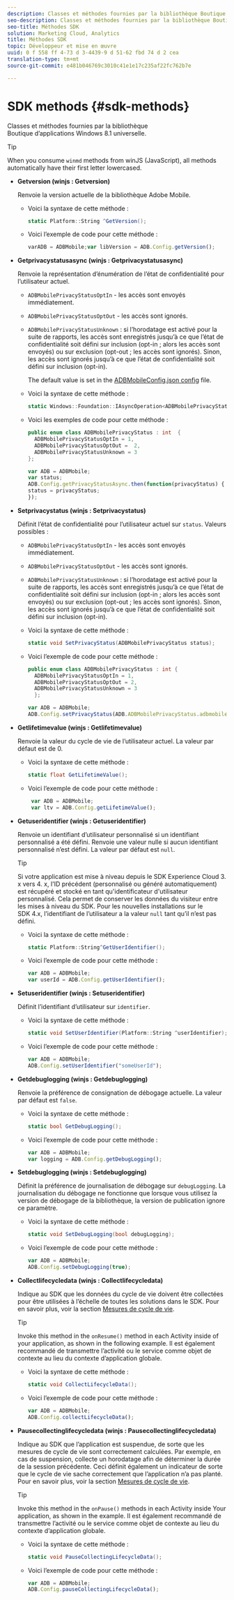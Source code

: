```yaml
---
description: Classes et méthodes fournies par la bibliothèque Boutique d’applications Windows 8.1 universelle.
seo-description: Classes et méthodes fournies par la bibliothèque Boutique d’applications Windows 8.1 universelle.
seo-title: Méthodes SDK
solution: Marketing Cloud, Analytics
title: Méthodes SDK
topic: Développeur et mise en œuvre
uuid: 0 f 558 ff 4-73 d 3-4439-9 d 51-62 fbd 74 d 2 cea
translation-type: tm+mt
source-git-commit: e481b046769c3010c41e1e17c235af22fc762b7e

---
```



# SDK methods {#sdk-methods}

Classes et méthodes fournies par la bibliothèque Boutique d’applications Windows 8.1 universelle.

>[!TIP]
>
>When you consume `winmd` methods from winJS (JavaScript), all methods automatically have their first letter lowercased.

* **Getversion (winjs : Getversion)**

   Renvoie la version actuelle de la bibliothèque Adobe Mobile.

   * Voici la syntaxe de cette méthode :

      ```csharp
      static Platform::String ^GetVersion();
      ```

   * Voici l’exemple de code pour cette méthode :

      ```js
      varADB = ADBMobile;var libVersion = ADB.Config.getVersion(); 
      ```

* **Getprivacystatusasync (winjs : Getprivacystatusasync)**

   Renvoie la représentation d’énumération de l’état de confidentialité pour l’utilisateur actuel.

   * `ADBMobilePrivacyStatusOptIn` - les accès sont envoyés immédiatement.
   * `ADBMobilePrivacyStatusOptOut` - les accès sont ignorés.
   * `ADBMobilePrivacyStatusUnknown` : si l’horodatage est activé pour la suite de rapports, les accès sont enregistrés jusqu’à ce que l’état de confidentialité soit défini sur inclusion (opt-in ; alors les accès sont envoyés) ou sur exclusion (opt-out ; les accès sont ignorés). Sinon, les accès sont ignorés jusqu’à ce que l’état de confidentialité soit défini sur inclusion (opt-in).

      The default value is set in the [ADBMobileConfig.json config](/help/windows-appstore/c-configuration/c.json.md) file.

   * Voici la syntaxe de cette méthode :

      ```csharp
      static Windows::Foundation::IAsyncOperation<ADBMobilePrivacyStatus> ^getPrivacyStatusAsync(); 
      ```

   * Voici les exemples de code pour cette méthode :

      ```csharp
      public enum class ADBMobilePrivacyStatus : int  {
        ADBMobilePrivacyStatusOptIn = 1, 
        ADBMobilePrivacyStatusOptOut =  2,
        ADBMobilePrivacyStatusUnknown = 3
      };
      ```

      ```js
      var ADB = ADBMobile;
      var status;
      ADB.Config.getPrivacyStatusAsync.then(function(privacyStatus) {
      status = privacyStatus;
      }); 
      ```

* **Setprivacystatus (winjs : Setprivacystatus)**

   Définit l’état de confidentialité pour l’utilisateur actuel sur `status`. Valeurs possibles :

   * `ADBMobilePrivacyStatusOptIn` - les accès sont envoyés immédiatement.
   * `ADBMobilePrivacyStatusOptOut` - les accès sont ignorés.
   * `ADBMobilePrivacyStatusUnknown` : si l’horodatage est activé pour la suite de rapports, les accès sont enregistrés jusqu’à ce que l’état de confidentialité soit défini sur inclusion (opt-in ; alors les accès sont envoyés) ou sur exclusion (opt-out ; les accès sont ignorés). Sinon, les accès sont ignorés jusqu’à ce que l’état de confidentialité soit défini sur inclusion (opt-in).

   * Voici la syntaxe de cette méthode :

      ```csharp
      static void SetPrivacyStatus(ADBMobilePrivacyStatus status);
      ```

   * Voici l’exemple de code pour cette méthode :

      ```csharp
      public enum class ADBMobilePrivacyStatus : int {
        ADBMobilePrivacyStatusOptIn = 1,
        ADBMobilePrivacyStatusOptOut = 2,
        ADBMobilePrivacyStatusUnknown = 3
        }; 
      ```

      ```js
      var ADB = ADBMobile;
      ADB.Config.setPrivacyStatus(ADB.ADBMobilePrivacyStatus.adbmobilePrivacyStatusOptIn); 
      ```

* **Getlifetimevalue (winjs : Getlifetimevalue)**

   Renvoie la valeur du cycle de vie de l’utilisateur actuel. La valeur par défaut est de 0.

   * Voici la syntaxe de cette méthode :

      ```csharp
      static float GetLifetimeValue();
      ```

   * Voici l’exemple de code pour cette méthode :

      ```js
       var ADB = ADBMobile;
       var ltv = ADB.Config.getLifetimeValue(); 
      ```

* **Getuseridentifier (winjs : Getuseridentifier)**

   Renvoie un identifiant d’utilisateur personnalisé si un identifiant personnalisé a été défini. Renvoie une valeur nulle si aucun identifiant personnalisé n’est défini. La valeur par défaut est `null`.

   >[!TIP]
   >
   >Si votre application est mise à niveau depuis le SDK Experience Cloud 3. x vers 4. x, l'ID précédent (personnalisé ou généré automatiquement) est récupéré et stocké en tant qu'identificateur d'utilisateur personnalisé. Cela permet de conserver les données du visiteur entre les mises à niveau du SDK. Pour les nouvelles installations sur le SDK 4.x, l’identifiant de l’utilisateur a la valeur `null` tant qu’il n’est pas défini.

   * Voici la syntaxe de cette méthode :

      ```csharp
      static Platform::String^GetUserIdentifier();
      ```

   * Voici l’exemple de code pour cette méthode :

      ```js
      var ADB = ADBMobile;
      var userId = ADB.Config.getUserIdentifier(); 
      ```

* **Setuseridentifier (winjs : Setuseridentifier)**

   Définit l’identifiant d’utilisateur sur `identifier`.

   * Voici la syntaxe de cette méthode :

      ```csharp
      static void SetUserIdentifier(Platform::String ^userIdentifier);
      ```

   * Voici l’exemple de code pour cette méthode :

      ```js
      var ADB = ADBMobile;
      ADB.Config.setUserIdentifier("someUserId"); 
      ```

* **Getdebuglogging (winjs : Getdebuglogging)**

   Renvoie la préférence de consignation de débogage actuelle. La valeur par défaut est `false`.

   * Voici la syntaxe de cette méthode :

      ```csharp
      static bool GetDebugLogging(); 
      ```

   * Voici l’exemple de code pour cette méthode :

      ```js
      var ADB = ADBMobile;
      var logging = ADB.Config.getDebugLogging(); 
      ```

* **Setdebuglogging (winjs : Setdebuglogging)**

   Définit la préférence de journalisation de débogage sur `debugLogging`. La journalisation du débogage ne fonctionne que lorsque vous utilisez la version de débogage de la bibliothèque, la version de publication ignore ce paramètre.

   * Voici la syntaxe de cette méthode :

      ```csharp
      static void SetDebugLogging(bool debugLogging); 
      ```

   * Voici l’exemple de code pour cette méthode :

      ```js
      var ADB = ADBMobile;
      ADB.Config.setDebugLogging(true); 
      ```

* **Collectlifecycledata (winjs : Collectlifecycledata)**

   Indique au SDK que les données du cycle de vie doivent être collectées pour être utilisées à l’échelle de toutes les solutions dans le SDK. Pour en savoir plus, voir la section [Mesures de cycle de vie](/help/windows-appstore/metrics.md).

   >[!TIP]
   >
   >Invoke this method in the `onResume()` method in each Activity inside of your application, as shown in the following example. Il est également recommandé de transmettre l’activité ou le service comme objet de contexte au lieu du contexte d’application globale.

   * Voici la syntaxe de cette méthode :

      ```csharp
      static void CollectLifecycleData();
      ```

   * Voici l’exemple de code pour cette méthode :

      ```js
      var ADB = ADBMobile;
      ADB.Config.collectLifecycleData(); 
      ```

* **Pausecollectinglifecycledata (winjs : Pausecollectinglifecycledata)**

   Indique au SDK que l’application est suspendue, de sorte que les mesures de cycle de vie sont correctement calculées. Par exemple, en cas de suspension, collecte un horodatage afin de déterminer la durée de la session précédente. Ceci définit également un indicateur de sorte que le cycle de vie sache correctement que l’application n’a pas planté. Pour en savoir plus, voir la section [Mesures de cycle de vie](/help/windows-appstore/metrics.md).

   >[!TIP]
   >
   >Invoke this method in the `onPause()` methods in each Activity inside Your application, as shown in the example. Il est également recommandé de transmettre l’activité ou le service comme objet de contexte au lieu du contexte d’application globale.

   * Voici la syntaxe de cette méthode :

      ```csharp
      static void PauseCollectingLifecycleData();
      ```

   * Voici l’exemple de code pour cette méthode :

      ```js
      var ADB = ADBMobile;
      ADB.Config.pauseCollectingLifecycleData();
      ```
